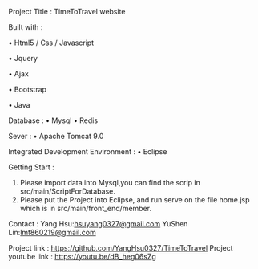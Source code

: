 Project Title : TimeToTravel website

Built with : 

  • Html5 / Css / Javascript
  
  • Jquery
  
  • Ajax
  
  • Bootstrap
  
  • Java
  
Database : 
  • Mysql
  • Redis
  
Sever : 
  • Apache Tomcat 9.0
  
Integrated Development Environment :
  • Eclipse
  
Getting Start :
1. Please import data into Mysql,you can find the scrip in src/main/ScriptForDatabase.
2. Please put the Project into Eclipse, and run serve on the file home.jsp which is in src/main/front_end/member.

Contact : 
Yang Hsu:hsuyang0327@gmail.com
YuShen Lin:lmt860219@gmail.com

Project link : https://github.com/YangHsu0327/TimeToTravel
Project youtube link : https://youtu.be/dB_heg06sZg
